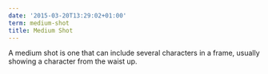 ```yaml
---
date: '2015-03-20T13:29:02+01:00'
term: medium-shot
title: Medium Shot
---
```


A medium shot is one that can include several characters in a frame,
usually showing a character from the waist up.